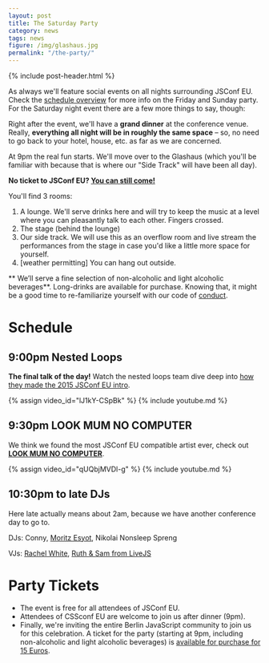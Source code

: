 ```yaml
---
layout: post
title: The Saturday Party
category: news
tags: news
figure: /img/glashaus.jpg
permalink: "/the-party/"
---
```

{% include post-header.html %}

As always we'll feature social events on all nights surrounding JSConf EU. Check the [schedule overview](/rough-schedule/) for more info on the Friday and Sunday party. For the Saturday night event there are a few more things to say, though:

Right after the event, we'll have a **grand dinner** at the conference venue. Really, **everything all night will be in roughly the same space** – so, no need to go back to your hotel, house, etc. as far as we are concerned.

At 9pm the real fun starts. We'll move over to the Glashaus (which you'll be familiar with because that is where our "Side Track" will have been all day).

**No ticket to JSConf EU? [You can still come!](#party-tickets)**

You'll find 3 rooms:

  1. A lounge. We'll serve drinks here and will try to keep the music at a level where you can pleasantly talk to each other. Fingers crossed.
  2. The stage (behind the lounge)
  3. Our side track. We will use this as an overflow room and live stream the performances from the stage in case you'd like a little more space for yourself.
  4. [weather permitting] You can hang out outside.

** We’ll serve a fine selection of non-alcoholic and light alcoholic beverages**. Long-drinks are available for purchase. Knowing that, it might be a good time to re-familiarize yourself with our code of [conduct](/code-of-conduct/).

# Schedule

## 9:00pm Nested Loops

**The final talk of the day!** Watch the nested loops team dive deep into [how they made the 2015 JSConf EU intro](/speakers/kahlil-boris-jan-martin-how-its-made-opening-jsconfeu.html).

{% assign video_id="lJ1kY-CSpBk" %}
{% include youtube.md %}

## 9:30pm LOOK MUM NO COMPUTER

We think we found the most JSConf EU compatible artist ever, check out **[LOOK MUM NO COMPUTER](https://www.facebook.com/LOOKMUMNOCOMPUTER/)**.

{% assign video_id="qUQbjMVDl-g" %}
{% include youtube.md %}

## 10:30pm to late DJs

Here late actually means about 2am, because we have another conference day to go to.

DJs: Conny, [Moritz Esyot](https://soundcloud.com/moritz-esyot), Nikolai Nonsleep Spreng

VJs: [Rachel White](https://twitter.com/ohhoe), [Ruth & Sam from LiveJS](http://livejs.network/)

# Party Tickets

- The event is free for all attendees of JSConf EU.
- Attendees of CSSconf EU are welcome to join us after dinner (9pm).
- Finally, we're inviting the entire Berlin JavaScript community to join us for this celebration. A ticket for the party (starting at 9pm, including non-alcoholic and light alcoholic beverages) is [available for purchase for 15 Euros](https://ti.to/jsconfeu/jsconfeu2017#tito-ticket-e6glnv2lx4).
